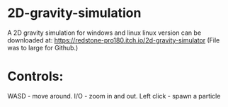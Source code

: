 # 2D-gravity-simulation
A 2D gravity simulation for windows and linux
linux version can be downloaded at: https://redstone-pro180.itch.io/2d-gravity-simulator (File was to large for Github.)

# Controls:
WASD - move around.
I/O - zoom in and out.
Left click - spawn a particle
